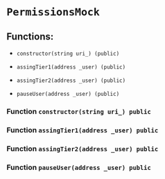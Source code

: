 # `PermissionsMock`

## Functions:

- `constructor(string uri_) (public)`

- `assingTier1(address _user) (public)`

- `assingTier2(address _user) (public)`

- `pauseUser(address _user) (public)`

### Function `constructor(string uri_) public`

### Function `assingTier1(address _user) public`

### Function `assingTier2(address _user) public`

### Function `pauseUser(address _user) public`
